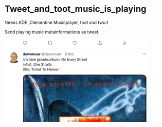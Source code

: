 # Tweet_and_toot_music_is_playing
Needs KDE ,Clementine Musicplayer, toot and twurl

Send playing music metainformations as tweet.

![alt text](./images/music-tweet.png "Screenshot Twitter")
